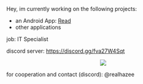 Hey, 
im currently working on the following projects:
- an Android App: <a href="https://github.com/haZee187/readforandroid"><u>Read</u></a>
- other applications

job: IT Specialist

discord server: https://discord.gg/fva27W4Sqt

<p align="center">
  <a href="https://skillicons.dev">
    <img src="https://skillicons.dev/icons?i=javascript,nodejs,html,css,androidstudio,java" />
  </a>
</p>

for cooperation and contact (discord): @realhazee

